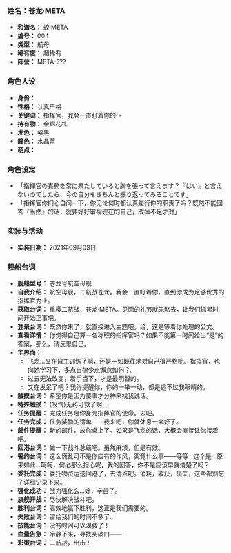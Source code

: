 ### 姓名：苍龙·META
* **和谐名：** 蛟·META
* **编号：** 004
* **类型：** 航母
* **稀有度：** 超稀有
* **阵营：** META-???


### 角色人设
* **身份：** 
* **性格：** 认真严格
* **关键词：** 指挥官，我会一直盯着你的～
* **持有物：** 余烬花札
* **发色：** 紫黑
* **瞳色：** 水晶蓝
* **萌点：** 


### 角色设定
* 「指揮官の責務を常に果たしていると胸を張って言えます？『はい』と言えないのでしたら、今の自分をきちんと振り返ってみることです」
* 「指挥官你扪心自问一下，你无论何时都认真履行你的职责了吗？既然不能回答『当然』的话，就要好好审视现在的自己，改掉不足才对」


### 实装与活动
* **实装日期：** 2021年09月09日


### 舰船台词
* **舰船型号：** 苍龙号航空母舰
* **自我介绍：** 航空母舰，二航战苍龙。我会一直盯着你，直到你成为足够优秀的指挥官为止。
* **获取台词：** 重樱二航战，苍龙·META。见面的礼节就先略去，让我们抓紧时间开始正事吧。
* **登录台词：** 既然你来了，就直接进入主题吧。给，这是等着你处理的公文。
* **查看详情：** 你觉得自己算一名称职的指挥官吗？如果不能第一时间给出“是”的答案，那么，请反思自己。
* **主界面：**
  * 飞龙…又在自主训练了啊，还是一如既往地对自己很严格呢。指挥官，也向她学习下，多点自律少点懈怠如何？。
  * 过去无法改变，着手当下，才是最明智的。
  * 又在发呆了吧？我得提醒你，你的一举一动，都是逃不过我眼睛的。
* **触摸台词：** 希望你是因为要事才分神来找我说话。
* **特殊触摸：** (叹气)无药可救了啊…
* **任务提醒：** 完成任务是你身为指挥官的使命。去吧。
* **任务完成：** 任务奖励的清单——我来吧，你就休息一会好了。
* **邮件提醒：** 新的邮件，放你桌上了。如果是飞龙的话，大概会直接让你接着吧。
* **回港台词：** 做一下战斗总结吧。虽然麻烦，但是有效。
* **誓约台词：** 这么慌乱可不是你应有的作风，究竟什么事——等等…这个是…原来如此…呵呵，何必那么担心呢，我的回答，你不是应该早就清楚了吗？
* **委托完成：** 委托物资运送回港了，去清点吧。消耗，收获，损失，这些都别忘了详细记录下来。
* **强化成功：** 战力强化么…好，辛苦了。
* **旗舰开战：** 尽快解决战斗吧。
* **胜利台词：** 高效地赢下胜利，这正是我们需要的。
* **失败台词：** 留给我们的时间不多了…
* **技能台词：** 没有时间可以浪费了！
* **血量告急：** 冷静下来，寻找突破口——
* **彩蛋台词：** 二航战，出击！
